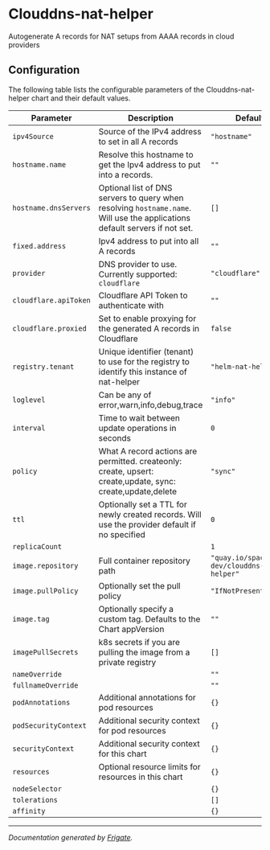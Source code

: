 
Clouddns-nat-helper
===========

Autogenerate A records for NAT setups from AAAA records in cloud providers


## Configuration

The following table lists the configurable parameters of the Clouddns-nat-helper chart and their default values.

| Parameter                | Description             | Default        |
| ------------------------ | ----------------------- | -------------- |
| `ipv4Source` | Source of the IPv4 address to set in all A records | `"hostname"` |
| `hostname.name` | Resolve this hostname to get the Ipv4 address to put into a records. | `""` |
| `hostname.dnsServers` | Optional list of DNS servers to query when resolving `hostname.name`. Will use the applications default servers if not set. | `[]` |
| `fixed.address` | Ipv4 address to put into all A records | `""` |
| `provider` | DNS provider to use. Currently supported: `cloudflare` | `"cloudflare"` |
| `cloudflare.apiToken` | Cloudflare API Token to authenticate with | `""` |
| `cloudflare.proxied` | Set to enable proxying for the generated A records in Cloudflare | `false` |
| `registry.tenant` | Unique identifier (tenant) to use for the registry to identify this instance of nat-helper | `"helm-nat-helper"` |
| `loglevel` | Can be any of error,warn,info,debug,trace | `"info"` |
| `interval` | Time to wait between update operations in seconds | `0` |
| `policy` | What A record actions are permitted. createonly: create, upsert: create,update, sync: create,update,delete | `"sync"` |
| `ttl` | Optionally set a TTL for newly created records. Will use the provider default if no specified | `0` |
| `replicaCount` |  | `1` |
| `image.repository` | Full container repository path | `"quay.io/spacebird-dev/clouddns-nat-helper"` |
| `image.pullPolicy` | Optionally set the pull policy | `"IfNotPresent"` |
| `image.tag` | Optionally specify a custom tag. Defaults to the Chart appVersion | `""` |
| `imagePullSecrets` | k8s secrets if you are pulling the image from a private registry | `[]` |
| `nameOverride` |  | `""` |
| `fullnameOverride` |  | `""` |
| `podAnnotations` | Additional annotations for pod resources | `{}` |
| `podSecurityContext` | Additional security context for pod resources | `{}` |
| `securityContext` | Additional security context for this chart | `{}` |
| `resources` | Optional resource limits for resources in this chart | `{}` |
| `nodeSelector` |  | `{}` |
| `tolerations` |  | `[]` |
| `affinity` |  | `{}` |



---
_Documentation generated by [Frigate](https://frigate.readthedocs.io)._
